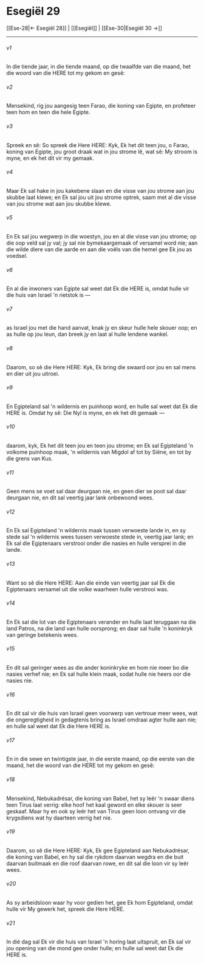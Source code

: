 # Esegiël 29

[[Ese-28|← Esegiël 28]] | [[Esegiël]] | [[Ese-30|Esegiël 30 →]]
***

###### v1
In die tiende jaar, in die tiende maand, op die twaalfde van die maand, het die woord van die HERE tot my gekom en gesê: 
###### v2
Mensekind, rig jou aangesig teen Farao, die koning van Egipte, en profeteer teen hom en teen die hele Egipte. 
###### v3
Spreek en sê: So spreek die Here HERE: Kyk, Ek het dit teen jou, o Farao, koning van Egipte, jou groot draak wat in jou strome lê, wat sê: My stroom is myne, en ek het dit vir my gemaak. 
###### v4
Maar Ek sal hake in jou kakebene slaan en die visse van jou strome aan jou skubbe laat klewe; en Ek sal jou uit jou strome optrek, saam met al die visse van jou strome wat aan jou skubbe klewe. 
###### v5
En Ek sal jou wegwerp in die woestyn, jou en al die visse van jou strome; op die oop veld sal jy val; jy sal nie bymekaargemaak of versamel word nie; aan die wilde diere van die aarde en aan die voëls van die hemel gee Ek jou as voedsel. 
###### v6
En al die inwoners van Egipte sal weet dat Ek die HERE is, omdat hulle vir die huis van Israel 'n rietstok is — 
###### v7
as Israel jou met die hand aanvat, knak jy en skeur hulle hele skouer oop; en as hulle op jou leun, dan breek jy en laat al hulle lendene wankel. 
###### v8
Daarom, so sê die Here HERE: Kyk, Ek bring die swaard oor jou en sal mens en dier uit jou uitroei. 
###### v9
En Egipteland sal 'n wildernis en puinhoop word, en hulle sal weet dat Ek die HERE is. Omdat hy sê: Die Nyl is myne, en ek het dit gemaak — 
###### v10
daarom, kyk, Ek het dit teen jou en teen jou strome; en Ek sal Egipteland 'n volkome puinhoop maak, 'n wildernis van Migdol af tot by Siëne, en tot by die grens van Kus. 
###### v11
Geen mens se voet sal daar deurgaan nie, en geen dier se poot sal daar deurgaan nie, en dit sal veertig jaar lank onbewoond wees. 
###### v12
En Ek sal Egipteland 'n wildernis maak tussen verwoeste lande in, en sy stede sal 'n wildernis wees tussen verwoeste stede in, veertig jaar lank; en Ek sal die Egiptenaars verstrooi onder die nasies en hulle versprei in die lande. 
###### v13
Want so sê die Here HERE: Aan die einde van veertig jaar sal Ek die Egiptenaars versamel uit die volke waarheen hulle verstrooi was. 
###### v14
En Ek sal die lot van die Egiptenaars verander en hulle laat teruggaan na die land Patros, na die land van hulle oorsprong; en daar sal hulle 'n koninkryk van geringe betekenis wees. 
###### v15
En dit sal geringer wees as die ander koninkryke en hom nie meer bo die nasies verhef nie; en Ek sal hulle klein maak, sodat hulle nie heers oor die nasies nie. 
###### v16
En dit sal vir die huis van Israel geen voorwerp van vertroue meer wees, wat die ongeregtigheid in gedagtenis bring as Israel omdraai agter hulle aan nie; en hulle sal weet dat Ek die Here HERE is. 
###### v17
En in die sewe en twintigste jaar, in die eerste maand, op die eerste van die maand, het die woord van die HERE tot my gekom en gesê: 
###### v18
Mensekind, Nebukadrésar, die koning van Babel, het sy leër 'n swaar diens teen Tirus laat verrig: elke hoof het kaal geword en elke skouer is seer geskaaf. Maar hy en ook sy leër het van Tirus geen loon ontvang vir die krygsdiens wat hy daarteen verrig het nie. 
###### v19
Daarom, so sê die Here HERE: Kyk, Ek gee Egipteland aan Nebukadrésar, die koning van Babel, en hy sal die rykdom daarvan wegdra en die buit daarvan buitmaak en die roof daarvan rowe, en dit sal die loon vir sy leër wees. 
###### v20
As sy arbeidsloon waar hy voor gedien het, gee Ek hom Egipteland, omdat hulle vir My gewerk het, spreek die Here HERE. 
###### v21
In dié dag sal Ek vir die huis van Israel 'n horing laat uitspruit, en Ek sal vir jou opening van die mond gee onder hulle; en hulle sal weet dat Ek die HERE is. 
